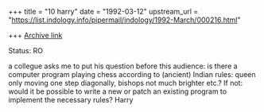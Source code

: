 +++
title = "10 harry"
date = "1992-03-12"
upstream_url = "https://list.indology.info/pipermail/indology/1992-March/000216.html"

+++
[Archive link](https://list.indology.info/pipermail/indology/1992-March/000216.html)

Status: RO

a collegue asks me to put his question before this audience:
is there a computer program playing chess according to (ancient) Indian
rules: queen only moving one step diagonally, bishops not much brighter etc.?
If not: would it be possible to write a new or patch an existing program
to implement the necessary rules?
Harry




